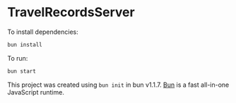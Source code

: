 # TravelRecordsServer

To install dependencies:

```bash
bun install
```

To run:

```bash
bun start
```

This project was created using `bun init` in bun v1.1.7. [Bun](https://bun.sh) is a fast all-in-one JavaScript runtime.
